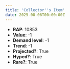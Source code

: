 ```yaml
---
title: 'Collector''s Item'
date: 2025-08-06T00:00:00Z
---
```

- **RAP**: 10853
- **Value**: -1
- **Demand level**: -1
- **Trend**: -1
- **Projected?**: True
- **Hyped?**: True
- **Rare?**: True
